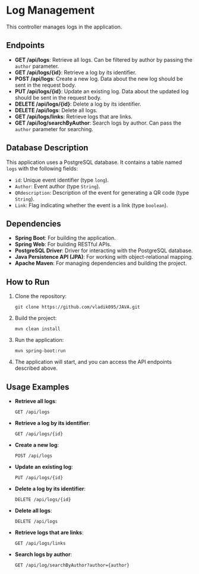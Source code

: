 # Log Management

This controller manages logs in the application.

## Endpoints

- **GET /api/logs**: Retrieve all logs. Can be filtered by author by passing the `author` parameter.
- **GET /api/logs/{id}**: Retrieve a log by its identifier.
- **POST /api/logs**: Create a new log. Data about the new log should be sent in the request body.
- **PUT /api/logs/{id}**: Update an existing log. Data about the updated log should be sent in the request body.
- **DELETE /api/logs/{id}**: Delete a log by its identifier.
- **DELETE /api/logs**: Delete all logs.
- **GET /api/logs/links**: Retrieve logs that are links.
- **GET /api/log/searchByAuthor**: Search logs by author. Can pass the `author` parameter for searching.

## Database Description

This application uses a PostgreSQL database. It contains a table named `logs` with the following fields:

- `id`: Unique event identifier (type `long`).
- `Author`: Event author (type `String`).
- `QRdescription`: Description of the event for generating a QR code (type `String`).
- `Link`: Flag indicating whether the event is a link (type `boolean`).

## Dependencies

- **Spring Boot**: For building the application.
- **Spring Web**: For building RESTful APIs.
- **PostgreSQL Driver**: Driver for interacting with the PostgreSQL database.
- **Java Persistence API (JPA)**: For working with object-relational mapping.
- **Apache Maven**: For managing dependencies and building the project.

## How to Run

1. Clone the repository:
    ```
    git clone https://github.com/vladik095/JAVA.git
    ```

2. Build the project:
    ```
    mvn clean install
    ```

3. Run the application:
    ```
    mvn spring-boot:run
    ```

4. The application will start, and you can access the API endpoints described above.

## Usage Examples

- **Retrieve all logs**:
    ```
    GET /api/logs
    ```

- **Retrieve a log by its identifier**:
    ```
    GET /api/logs/{id}
    ```

- **Create a new log**:
    ```
    POST /api/logs
    ```

- **Update an existing log**:
    ```
    PUT /api/logs/{id}
    ```

- **Delete a log by its identifier**:
    ```
    DELETE /api/logs/{id}
    ```

- **Delete all logs**:
    ```
    DELETE /api/logs
    ```

- **Retrieve logs that are links**:
    ```
    GET /api/logs/links
    ```

- **Search logs by author**:
    ```
    GET /api/log/searchByAuthor?author={author}
    ```
